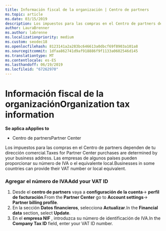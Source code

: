 ```yaml
---
title: Información fiscal de la organización | Centro de partners
ms.topic: article
ms.date: 03/15/2019
description: Los impuestos para las compras en el Centro de partners dependen de tu dirección comercial. Las empresas de algunos países pueden proporcionar su número de IVA o el equivalente local.
author: LauraBrenner
ms.author: labrenne
ms.localizationpriority: medium
ms.custom: seodec18
ms.openlocfilehash: 8123141a2a283bc646613a0dbcf69f8903a101a8
ms.sourcegitcommit: 1dfaa862741d9af918886f9f1133a0602546d145
ms.translationtype: MT
ms.contentlocale: es-ES
ms.lasthandoff: 06/19/2019
ms.locfileid: "67262970"
---
```

# <a name="organization-tax-information"></a><span data-ttu-id="a7424-104">Información fiscal de la organización</span><span class="sxs-lookup"><span data-stu-id="a7424-104">Organization tax information</span></span>

<span data-ttu-id="a7424-105">**Se aplica a**</span><span class="sxs-lookup"><span data-stu-id="a7424-105">**Applies to**</span></span>

-  <span data-ttu-id="a7424-106">Centro de partners</span><span class="sxs-lookup"><span data-stu-id="a7424-106">Partner Center</span></span>

<span data-ttu-id="a7424-107">Los impuestos para las compras en el Centro de partners dependen de tu dirección comercial.</span><span class="sxs-lookup"><span data-stu-id="a7424-107">Taxes for Partner Center purchases are determined by your business address.</span></span> <span data-ttu-id="a7424-108">Las empresas de algunos países pueden proporcionar su número de IVA o el equivalente local.</span><span class="sxs-lookup"><span data-stu-id="a7424-108">Businesses in some countries can provide their VAT number or local equivalent.</span></span>

### <a name="add-your-vat-id"></a><span data-ttu-id="a7424-109">Agregar el número de IVA</span><span class="sxs-lookup"><span data-stu-id="a7424-109">Add your VAT ID</span></span>

1.  <span data-ttu-id="a7424-110">Desde el **centro de partners** vaya a **configuración de la cuenta**-> **perfil de facturación**.</span><span class="sxs-lookup"><span data-stu-id="a7424-110">From the **Partner Center** go to **Account settings**-> **Partner billing profile**.</span></span>
2.  <span data-ttu-id="a7424-111">En la sección **Datos financieros**, selecciona **Actualizar**.</span><span class="sxs-lookup"><span data-stu-id="a7424-111">In the **Financial data** section, select **Update**.</span></span>
3.  <span data-ttu-id="a7424-112">En el **empresa NIF** , introduzca su número de identificación de IVA.</span><span class="sxs-lookup"><span data-stu-id="a7424-112">In the **Company Tax ID** field, enter your VAT ID number.</span></span>



 



